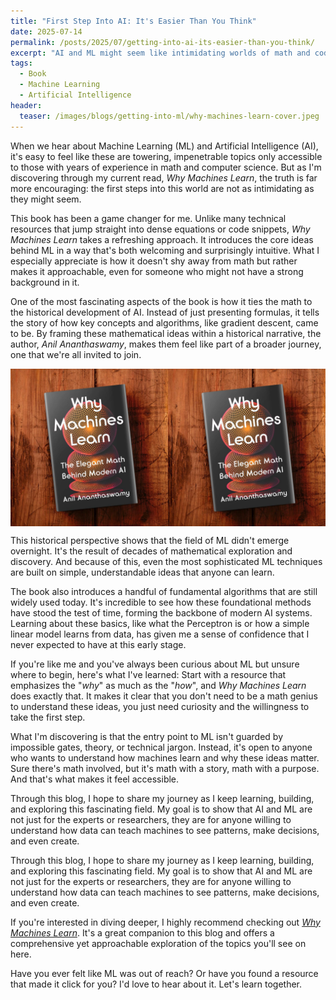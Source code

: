 ```yaml
---
title: "First Step Into AI: It's Easier Than You Think"
date: 2025-07-14
permalink: /posts/2025/07/getting-into-ai-its-easier-than-you-think/
excerpt: "AI and ML might seem like intimidating worlds of math and code, but they’re far more accessible than most realize. *Why Machines Learn* demystifies the basics, showing that even the most advanced algorithms build on surprisingly simple ideas. Curious how machines learn? Start here!"
tags:
  - Book
  - Machine Learning
  - Artificial Intelligence
header:
  teaser: /images/blogs/getting-into-ml/why-machines-learn-cover.jpeg
---
```


When we hear about Machine Learning (ML) and Artificial Intelligence (AI), it's easy to feel like these are towering, impenetrable topics only accessible to those with years of experience in math and computer science. But as I'm discovering through my current read, *Why Machines Learn*, the truth is far more encouraging: the first steps into this world are not as intimidating as they might seem.

This book has been a game changer for me. Unlike many technical resources that jump straight into dense equations or code snippets, *Why Machines Learn* takes a refreshing approach. It introduces the core ideas behind ML in a way that's both welcoming and surprisingly intuitive. What I especially appreciate is how it doesn't shy away from math but rather makes it approachable, even for someone who might not have a strong background in it.

One of the most fascinating aspects of the book is how it ties the math to the historical development of AI. Instead of just presenting formulas, it tells the story of how key concepts and algorithms, like gradient descent, came to be. By framing these mathematical ideas within a historical narrative, the author, *Anil Ananthaswamy*, makes them feel like part of a broader journey, one that we're all invited to join.

<img src="/images/blogs/getting-into-ml/why-machines-learn-double-cover.jpeg" alt="Why Machines Learn" width="700" style="display: block; margin: auto;">

This historical perspective shows that the field of ML didn't emerge overnight. It's the result of decades of mathematical exploration and discovery. And because of this, even the most sophisticated ML techniques are built on simple, understandable ideas that anyone can learn.

The book also introduces a handful of fundamental algorithms that are still widely used today. It's incredible to see how these foundational methods have stood the test of time, forming the backbone of modern AI systems. Learning about these basics, like what the Perceptron is or how a simple linear model learns from data, has given me a sense of confidence that I never expected to have at this early stage.

If you're like me and you've always been curious about ML but unsure where to begin, here's what I've learned: Start with a resource that emphasizes the "*why*" as much as the "*how*", and *Why Machines Learn* does exactly that. It makes it clear that you don't need to be a math genius to understand these ideas, you just need curiosity and the willingness to take the first step.

What I'm discovering is that the entry point to ML isn't guarded by impossible gates, theory, or technical jargon. Instead, it's open to anyone who wants to understand how machines learn and why these ideas matter. Sure there's math involved, but it's math with a story, math with a purpose. And that's what makes it feel accessible.

Through this blog, I hope to share my journey as I keep learning, building, and exploring this fascinating field. My goal is to show that AI and ML are not just for the experts or researchers, they are for anyone willing to understand how data can teach machines to see patterns, make decisions, and even create.


Through this blog, I hope to share my journey as I keep learning, building, and exploring this fascinating field. My goal is to show that AI and ML are not just for the experts or researchers, they are for anyone willing to understand how data can teach machines to see patterns, make decisions, and even create.

If you're interested in diving deeper, I highly recommend checking out <a href="https://www.amazon.com/Why-Machines-Learn-Elegant-Behind/dp/0593185749" target="_blank"><em>Why Machines Learn</em></a>. It's a great companion to this blog and offers a comprehensive yet approachable exploration of the topics you'll see on here.

Have you ever felt like ML was out of reach? Or have you found a resource that made it click for you? I'd love to hear about it. Let's learn together.